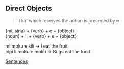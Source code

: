 ## Direct Objects

  >That which receives the action is preceded by **e**

  {mi, sina} + {verb} + e + {object}  
  {noun} + li + {verb} + e + {object}  

  mi moku e kili -> I eat the fruit  
  pipi li moku e moku -> Bugs eat the food  

  [Sentences](03Sentences.md)